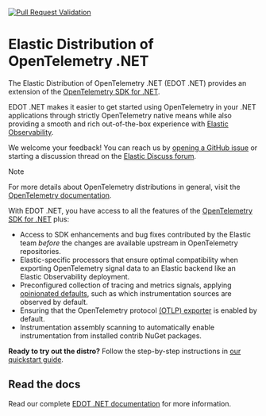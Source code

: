 [![Pull Request Validation](https://github.com/elastic/elastic-otel-dotnet/actions/workflows/ci.yml/badge.svg)](https://github.com/elastic/elastic-otel-dotnet/actions/workflows/ci.yml)

# Elastic Distribution of OpenTelemetry .NET

The Elastic Distribution of OpenTelemetry .NET (EDOT .NET) provides an extension of the [OpenTelemetry SDK for .NET](https://opentelemetry.io/docs/languages/net).

EDOT .NET makes it easier to get started using OpenTelemetry in your .NET applications through strictly OpenTelemetry native means while also providing a smooth 
and rich out-of-the-box experience with [Elastic Observability](https://www.elastic.co/observability).

We welcome your feedback! You can reach us by [opening a GitHub issue](https://github.com/elastic/elastic-otel-dotnet/issues) or starting a discussion thread
on the [Elastic Discuss forum](https://discuss.elastic.co/tags/c/observability/apm/58/dotnet).

> [!NOTE]
> For more details about OpenTelemetry distributions in general, visit the [OpenTelemetry documentation](https://opentelemetry.io/docs/concepts/distributions).

With EDOT .NET, you have access to all the features of the [OpenTelemetry SDK for .NET](https://github.com/open-telemetry/opentelemetry-dotnet) plus:

* Access to SDK enhancements and bug fixes contributed by the Elastic team _before_ the changes are available upstream in OpenTelemetry repositories.
* Elastic-specific processors that ensure optimal compatibility when exporting OpenTelemetry signal data to an Elastic backend like an Elastic Observability deployment.
* Preconfigured collection of tracing and metrics signals, applying [opinionated defaults](https://elastic.github.io/opentelemetry/edot-sdks/dotnet/setup/edot-defaults.html), 
such as which instrumentation sources are observed by default.
* Ensuring that the OpenTelemetry protocol [(OTLP) exporter](https://opentelemetry.io/docs/specs/otlp) is enabled by default.
* Instrumentation assembly scanning to automatically enable instrumentation from installed contrib NuGet packages.

**Ready to try out the distro?** Follow the step-by-step instructions in [our quickstart guide](https://elastic.github.io/opentelemetry/edot-sdks/dotnet/setup/index.html).

## Read the docs

Read our complete [EDOT .NET documentation](https://elastic.github.io/opentelemetry/edot-sdks/dotnet/index.html) for more information.